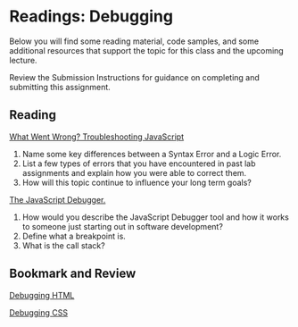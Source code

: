 # Readings: Debugging

Below you will find some reading material, code samples, and some additional resources that support the topic for this class and the upcoming lecture.

Review the Submission Instructions for guidance on completing and submitting this assignment.

## Reading

[What Went Wrong? Troubleshooting JavaScript](https://developer.mozilla.org/en-US/docs/Learn/JavaScript/First_steps/What_went_wrong)

1. Name some key differences between a Syntax Error and a Logic Error.
2. List a few types of errors that you have encountered in past lab assignments and explain how you were able to correct them.
3. How will this topic continue to influence your long term goals?

[The JavaScript Debugger.](https://developer.mozilla.org/en-US/docs/Learn/Common_questions/Tools_and_setup/What_are_browser_developer_tools#the_javascript_debugger)

1. How would you describe the JavaScript Debugger tool and how it works to someone just starting out in software development?
2. Define what a breakpoint is.
3. What is the call stack?

## Bookmark and Review

[Debugging HTML](https://developer.mozilla.org/en-US/docs/Learn/HTML/Introduction_to_HTML/Debugging_HTML)

[Debugging CSS](https://developer.mozilla.org/en-US/docs/Learn/CSS/Building_blocks/Debugging_CSS)
